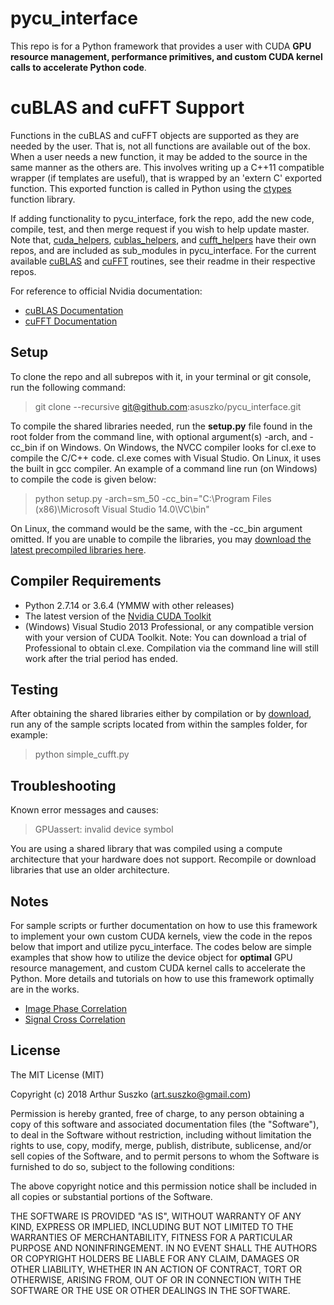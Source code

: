 # pycu_interface

This repo is for a Python framework that provides a user with CUDA **GPU resource management, performance primitives, and custom CUDA kernel calls to accelerate Python code**.

# cuBLAS and cuFFT Support

Functions in the cuBLAS and cuFFT objects are supported as they are needed by the user. That is, not all functions are available out of the box. When a user needs a new function, it may be added to the source in the same manner as the others are. This involves writing up a C++11 compatible wrapper (if templates are useful), that is wrapped by an 'extern C' exported function. This exported function is called in Python using the [ctypes](https://docs.python.org/3/library/ctypes.html) function library.

If adding functionality to pycu_interface, fork the repo, add the new code, compile, test, and then merge request if you wish to help update master. Note that, [cuda_helpers](https://github.com/asuszko/cuda_helpers), [cublas_helpers](https://github.com/asuszko/cublas_helpers), and [cufft_helpers](https://github.com/asuszko/cufft_helpers) have their own repos, and are included as sub_modules in pycu_interface. For the current available [cuBLAS](https://github.com/asuszko/cublas_helpers) and [cuFFT](https://github.com/asuszko/cufft_helpers) routines, see their readme in their respective repos.

For reference to official Nvidia documentation:
- [cuBLAS Documentation](http://docs.nvidia.com/cuda/cublas/index.html)
- [cuFFT Documentation](http://docs.nvidia.com/cuda/cufft/index.html)

## Setup

To clone the repo and all subrepos with it, in your terminal or git console, run the following command:
> git clone --recursive git@github.com:asuszko/pycu_interface.git

To compile the shared libraries needed, run the **setup.py** file found in the root folder from the command line, with optional argument(s) -arch, and -cc_bin if on Windows. On Windows, the NVCC compiler looks for cl.exe to compile the C/C++ code. cl.exe comes with Visual Studio. On Linux, it uses the built in gcc compiler. An example of a command line run (on Windows) to compile the code is given below:
> python setup.py -arch=sm_50 -cc_bin="C:\Program Files (x86)\Microsoft Visual Studio 14.0\VC\bin"

On Linux, the command would be the same, with the -cc_bin argument omitted. If you are unable to compile the libraries, you may [download the latest precompiled libraries here](https://github.com/asuszko/pycu_interface_libs).

## Compiler Requirements

- Python 2.7.14 or 3.6.4 (YMMW with other releases)
- The latest  version of the [Nvidia CUDA Toolkit](https://developer.nvidia.com/cuda-toolkit)
- (Windows) Visual Studio 2013 Professional, or any compatible version with your version of CUDA Toolkit. Note: You can download a trial of Professional to obtain cl.exe. Compilation via the command line will still work after the trial period has ended.

## Testing

After obtaining the shared libraries either by compilation or by [download](https://github.com/asuszko/pycu_interface_libs), run any of the sample scripts located from within the samples folder, for example:
> python simple_cufft.py

## Troubleshooting

Known error messages and causes:
> GPUassert: invalid device symbol

You are using a shared library that was compiled using a compute architecture that your hardware does not support. Recompile or download libraries that use an older architecture.

## Notes

For sample scripts or further documentation on how to use this framework to implement your own custom CUDA kernels, view the code in the repos below that import and utilize pycu_interface. The codes below are simple examples that show how to utilize the device object for **optimal** GPU resource management, and custom CUDA kernel calls to accelerate the Python. More details and tutorials on how to use this framework optimally are in the works. 

- [Image Phase Correlation](https://github.com/asuszko/phase_correlation)
- [Signal Cross Correlation](https://github.com/asuszko/signal_cross_correlation)

## License
 
The MIT License (MIT)

Copyright (c) 2018 Arthur Suszko (art.suszko@gmail.com)

Permission is hereby granted, free of charge, to any person obtaining a copy of this software and associated documentation files (the "Software"), to deal in the Software without restriction, including without limitation the rights to use, copy, modify, merge, publish, distribute, sublicense, and/or sell copies of the Software, and to permit persons to whom the Software is furnished to do so, subject to the following conditions:

The above copyright notice and this permission notice shall be included in all copies or substantial portions of the Software.

THE SOFTWARE IS PROVIDED "AS IS", WITHOUT WARRANTY OF ANY KIND, EXPRESS OR IMPLIED, INCLUDING BUT NOT LIMITED TO THE WARRANTIES OF MERCHANTABILITY, FITNESS FOR A PARTICULAR PURPOSE AND NONINFRINGEMENT. IN NO EVENT SHALL THE AUTHORS OR COPYRIGHT HOLDERS BE LIABLE FOR ANY CLAIM, DAMAGES OR OTHER LIABILITY, WHETHER IN AN ACTION OF CONTRACT, TORT OR OTHERWISE, ARISING FROM, OUT OF OR IN CONNECTION WITH THE SOFTWARE OR THE USE OR OTHER DEALINGS IN THE SOFTWARE.
